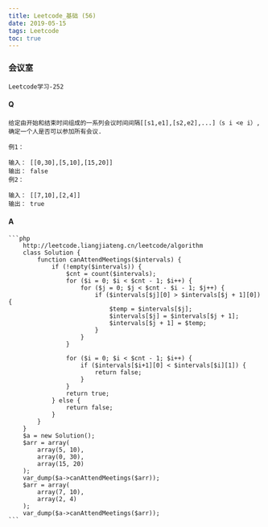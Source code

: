 ```yaml
---
title: Leetcode_基础 (56)
date: 2019-05-15
tags: Leetcode
toc: true
---
```


### 会议室
    Leetcode学习-252

<!-- more -->

#### Q
    给定由开始和结束时间组成的一系列会议时间间隔[[s1,e1],[s2,e2],...]（s i <e i）,确定一个人是否可以参加所有会议.

    例1：

    输入： [[0,30],[5,10],[15,20]]
    输出： false
    例2：

    输入： [[7,10],[2,4]]
    输出： true

#### A
    ```php
        http://leetcode.liangjiateng.cn/leetcode/algorithm
        class Solution {
            function canAttendMeetings($intervals) {
                if (!empty($intervals)) {
                    $cnt = count($intervals);
                    for ($i = 0; $i < $cnt - 1; $i++) {
                        for ($j = 0; $j < $cnt - $i - 1; $j++) {
                            if ($intervals[$j][0] > $intervals[$j + 1][0]) {
                                $temp = $intervals[$j];
                                $intervals[$j] = $intervals[$j + 1];
                                $intervals[$j + 1] = $temp;
                            }
                        }
                    }
            
                    for ($i = 0; $i < $cnt - 1; $i++) {
                        if ($intervals[$i+1][0] < $intervals[$i][1]) {
                            return false;
                        }
                    }
                    return true;
                } else {
                    return false;
                }
            }
        }
        $a = new Solution();
        $arr = array(
            array(5, 10),
            array(0, 30),
            array(15, 20)
        );
        var_dump($a->canAttendMeetings($arr));
        $arr = array(
            array(7, 10),
            array(2, 4)
        );
        var_dump($a->canAttendMeetings($arr));
    ```
